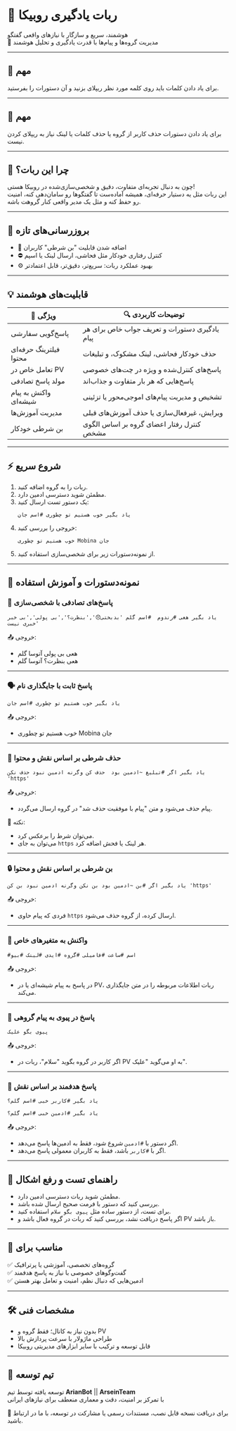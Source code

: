 # 🤖 ربات یادگیری روبیکا

هوشمند، سریع و سازگار با نیازهای واقعی گفتگو  
🧠 مدیریت گروه‌ها و پیام‌ها با قدرت یادگیری و تحلیل هوشمند

---

## 📌 مهم
برای یاد دادن کلمات باید روی کلمه مورد نظر ریپلای بزنید و آن دستورات را بفرستید.

---

## 📌 مهم
برای یاد دادن دستورات حذف کاربر از گروه یا حذف کلمات یا لینک نیاز به ریپلای کردن نیست.

---

## 🌟 چرا این ربات؟
چون به دنبال تجربه‌ای متفاوت، دقیق و شخصی‌سازی‌شده در روبیکا هستی!  
این ربات مثل یه دستیار حرفه‌ای، همیشه آماده‌ست تا گفتگوها رو سامان‌دهی کنه، امنیت رو حفظ کنه و مثل یک مدیر واقعی کنار گروهت باشه.

---

## 🚀 بروزرسانی‌های تازه

- 📌 اضافه شدن قابلیت "بن شرطی" کاربران  
- ⛔️ کنترل رفتاری خودکار مثل فحاشی، ارسال لینک یا اسپم  
- ⚙️ بهبود عملکرد ربات: سریع‌تر، دقیق‌تر، قابل اعتمادتر

---

## 💡 قابلیت‌های هوشمند

| 🎯 ویژگی | 🔍 توضیحات کاربردی |
|-----------|------------------|
| پاسخ‌گویی سفارشی | یادگیری دستورات و تعریف جواب خاص برای هر پیام |
| فیلترینگ حرفه‌ای محتوا | حذف خودکار فحاشی، لینک مشکوک، و تبلیغات |
| تعامل خاص در PV | پاسخ‌های کنترل‌شده و ویژه در چت‌های خصوصی |
| مولد پاسخ تصادفی | پاسخ‌هایی که هر بار متفاوت و جذاب‌اند |
| واکنش به پیام شیشه‌ای | تشخیص و مدیریت پیام‌های اموجی‌محور یا تزئینی |
| مدیریت آموزش‌ها | ویرایش، غیرفعال‌سازی یا حذف آموزش‌های قبلی |
| بن شرطی خودکار | کنترل رفتار اعضای گروه بر اساس الگوی مشخص |

---

## ⚡️ شروع سریع

1. ربات را به گروه اضافه کنید.
2. مطمئن شوید دسترسی ادمین دارد.
3. یک دستور تست ارسال کنید:
   ```text
   یاد بگیر خوب هستیم تو چطوری #اسم جان
   ```
4. خروجی را بررسی کنید:
   ```text
   خوب هستیم تو چطوری Mobina جان
   ```
5. از نمونه‌دستورات زیر برای شخصی‌سازی استفاده کنید.

---

## 📘 نمونه‌دستورات و آموزش استفاده

### 🎲 پاسخ‌های تصادفی با شخصی‌سازی
```text
یاد بگیر هعی #رندوم  #اسم گلم 'بدبختی😞','بنظرت؟','بی پولی','بی خبر خبری نیست'
```
📤 خروجی:
- هعی بی پولی آتوسا گلم
- هعی بنظرت؟ آتوسا گلم
---

### 🗣 پاسخ ثابت با جایگذاری نام
```text
یاد بگیر خوب هستیم تو چطوری #اسم جان
```
📤 خروجی:
- خوب هستیم تو چطوری Mobina جان

---

### 🚫 حذف شرطی بر اساس نقش و محتوا
```text
یاد بگیر اگر #تبلیغ ~ادمین بود  حذف کن وگرنه ادمین نبود حذف نکن 'https'
```
📤 خروجی:
- پیام حذف می‌شود و متن "پیام با موفقیت حذف شد" در گروه ارسال می‌گردد.

📌 نکته:
- می‌توان شرط را برعکس کرد.
- می‌توان به جای `https` هر لینک یا فحش اضافه کرد.

---

### 🔒 بن شرطی بر اساس نقش و محتوا
```text
یاد بگیر اگر #بن ~ادمین بود بن نکن وگرنه ادمین نبود بن کن 'https'
```
📤 خروجی:
- فردی که پیام حاوی `https` ارسال کرده، از گروه حذف می‌شود.

---

### 🧩 واکنش به متغیرهای خاص
```text
#اسم #ساعت #فامیلی #گروه #ایدی #لینک #بیو
```
📤 خروجی:
- در پاسخ به پیام شیشه‌ای یا در PV، ربات اطلاعات مربوطه را در متن جایگذاری می‌کند.

---

### 💬 پاسخ در پیوی به پیام گروهی
```text
پیوی بگو علیک
```
📤 خروجی:
- اگر کاربر در گروه بگوید "سلام"، ربات در PV به او می‌گوید "علیک".

---

### 🧠 پاسخ هدفمند بر اساس نقش
```text
یاد بگیر #کاربر خبی #اسم گلم؟
```
```text
یاد بگیر #ادمین خبی #اسم گلم؟
```
📤 خروجی:
- اگر دستور با `#ادمین` شروع شود، فقط به ادمین‌ها پاسخ می‌دهد.  
- اگر با `#کاربر` باشد، فقط به کاربران معمولی پاسخ می‌دهد.

---

## 🧪 راهنمای تست و رفع اشکال

- مطمئن شوید ربات دسترسی ادمین دارد.
- بررسی کنید که دستور با فرمت صحیح ارسال شده باشد.
- برای تست، از دستور ساده مثل `پیوی بگو سلام` استفاده کنید.
- اگر پاسخ دریافت نشد، بررسی کنید که ربات در گروه فعال باشد و PV باز باشد.

---

## 🎯 مناسب برای

✅ گروه‌های تخصصی، آموزشی یا پرترافیک  
✅ گفت‌وگوهای خصوصی با نیاز به پاسخ هدفمند  
✅ ادمین‌هایی که دنبال نظم، امنیت و تعامل بهتر هستن  

---

## 🛠 مشخصات فنی

- بدون نیاز به کانال؛ فقط گروه و PV  
- طراحی ماژولار با سرعت پردازش بالا  
- قابل توسعه و ترکیب با سایر ابزارهای مدیریتی روبیکا  

---

## 👥 تیم توسعه

توسعه یافته توسط تیم **ArianBot** || **ArseinTeam**  
با تمرکز بر امنیت، دقت و معماری منعطف برای نیازهای ایرانی

📩 برای دریافت نسخه قابل نصب، مستندات رسمی یا مشارکت در توسعه، با ما در ارتباط باشید.

